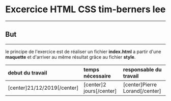 # Excercice HTML CSS tim-berners lee
------------------------------------

## But
------
le principe de l'exercice est de réaliser un fichier **index.html** a partir d'une **maquette**
et d'arriver au même résultat grâce au fichier **style**.

|debut du travail|temps nécessaire|responsable du travail|
|:---------------|:---------------|:---------------------|
| [center]21/12/2019[/center] | [center]2 jours[/center] | [center]Pierre Lorand[/center] |
